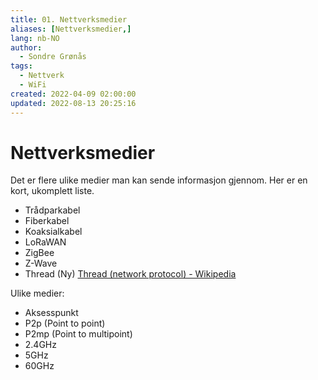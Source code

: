 ```yaml
---
title: 01. Nettverksmedier
aliases: [Nettverksmedier,]
lang: nb-NO
author:
  - Sondre Grønås
tags:
  - Nettverk
  - WiFi
created: 2022-04-09 02:00:00
updated: 2022-08-13 20:25:16
---
```

# Nettverksmedier
Det er flere ulike medier man kan sende informasjon gjennom. Her er en kort, ukomplett liste.

- Trådparkabel
- Fiberkabel
- Koaksialkabel
- LoRaWAN
- ZigBee
- Z-Wave
- Thread (Ny) [Thread (network protocol) - Wikipedia](https://en.wikipedia.org/wiki/Thread_(network_protocol))

Ulike medier:

- Aksesspunkt
- P2p (Point to point)
- P2mp (Point to multipoint)
- 2.4GHz
- 5GHz
- 60GHz
